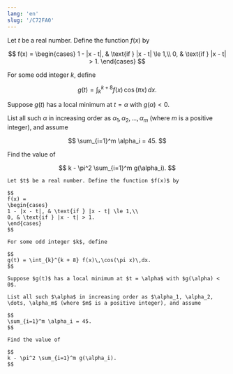 ```yaml
---
lang: 'en'
slug: '/C72FA0'
---
```


Let $t$ be a real number. Define the function $f(x)$ by

$$
f(x) =
\begin{cases}
1 - |x - t|, & \text{if } |x - t| \le 1,\\
0, & \text{if } |x - t| > 1.
\end{cases}
$$

For some odd integer $k$, define

$$
g(t) = \int_{k}^{k + 8} f(x)\,\cos(\pi x)\,dx.
$$

Suppose $g(t)$ has a local minimum at $t = \alpha$ with $g(\alpha) < 0$.

List all such $\alpha$ in increasing order as $\alpha_1, \alpha_2, \dots, \alpha_m$ (where $m$ is a positive integer), and assume

$$
\sum_{i=1}^m \alpha_i = 45.
$$

Find the value of

$$
k - \pi^2 \sum_{i=1}^m g(\alpha_i).
$$

```
Let $t$ be a real number. Define the function $f(x)$ by

$$
f(x) =
\begin{cases}
1 - |x - t|, & \text{if } |x - t| \le 1,\\
0, & \text{if } |x - t| > 1.
\end{cases}
$$

For some odd integer $k$, define

$$
g(t) = \int_{k}^{k + 8} f(x)\,\cos(\pi x)\,dx.
$$

Suppose $g(t)$ has a local minimum at $t = \alpha$ with $g(\alpha) < 0$.

List all such $\alpha$ in increasing order as $\alpha_1, \alpha_2, \dots, \alpha_m$ (where $m$ is a positive integer), and assume

$$
\sum_{i=1}^m \alpha_i = 45.
$$

Find the value of

$$
k - \pi^2 \sum_{i=1}^m g(\alpha_i).
$$
```

